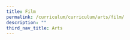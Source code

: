 ```yaml
---
title: Film
permalink: /curriculum/curriculum/arts/film/
description: ""
third_nav_title: Arts
---
```


